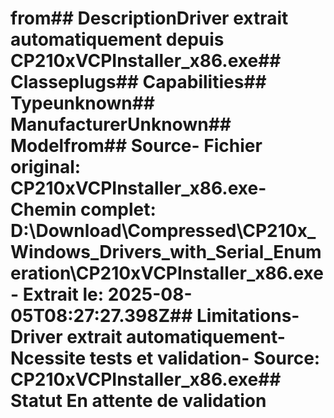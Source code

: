 # from##  DescriptionDriver extrait automatiquement depuis CP210xVCPInstaller_x86.exe##  Classeplugs##  Capabilities##  Typeunknown##  ManufacturerUnknown##  Modelfrom##  Source- **Fichier original**: CP210xVCPInstaller_x86.exe- **Chemin complet**: D:\Download\Compressed\CP210x_Windows_Drivers_with_Serial_Enumeration\CP210xVCPInstaller_x86.exe- **Extrait le**: 2025-08-05T08:27:27.398Z##  Limitations- Driver extrait automatiquement- Ncessite tests et validation- Source: CP210xVCPInstaller_x86.exe##  Statut En attente de validation